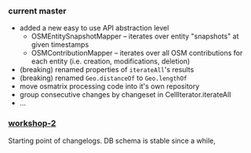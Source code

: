 ### current master

* added a new easy to use API abstraction level
	* OSMEntitySnapshotMapper – iterates over entity "snapshots" at given timestamps
	* OSMContributionMapper – iterates over all OSM contributions for each entity (i.e. creation, modifications, deletion)
* (breaking) renamed properties of `iterateAll`'s results
* (breaking) renamed `Geo.distanceOf` to `Geo.lengthOf`
* move osmatrix processing code into it's own repository
* group consecutive changes by changeset in CellIterator.iterateAll
* …


### [workshop-2](https://gitlab.gistools.geog.uni-heidelberg.de/giscience/big-data/oshdb/core/tags/workshop-2)

Starting point of changelogs. DB schema is stable since a while, 
